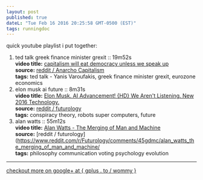 ```yaml
---
layout: post
published: true
dateL: "Tue Feb 16 2016 20:25:58 GMT-0500 (EST)"
tags: runningdoc
---
```


quick youtube playlist i put together:
<br>
1. ted talk greek finance minister grexit :: 19m52s <br /> __video title:__ [ capitalism will eat democracy unless we speak up](https://youtu.be/GB4s5b9NL3I)<br/> __source:__ [reddit / Anarcho Capitalism](https://www.reddit.com/r/Anarcho_Capitalism/comments/45yqnh/wow_ted_talks_really_suck_now_capitalism_will_eat/)<br/> __tags:__ ted talk - Yanis Varoufakis, greek finance minister grexit, eurozone economics
2. elon musk ai future :: 8m31s <br/> __video title:__ [Elon Musk. AI Advancement! {HD} We Aren't Listening. New 2016 Technology.](https://www.youtube.com/watch?v=RrXS24CDqc4) <br/> __source:__ [reddit / futurology](https://www.reddit.com/r/Futurology/comments/45icn1/elon_musk_ai_advancement_will_be_here_before_we/) <br/> __tags:__ conspiracy theory, robots super computers, future
3. alan watts :: 55m12s <br/> __video title:__ [Alan Watts - The Merging of Man and Machine](https://www.youtube.com/watch?v=_aeC8zcS1TU) <br/> __source:__ [reddit / futurology](https://www.reddit.com/r/Futurology/comments/45gdmc/alan_watts_the_merging_of_man_and_machine/ <br/> __tags:__ philosophy communication voting psychology evolution

<hr>

[checkout more on google+ at { gplus . to / wommy } ](gplus.to/wommy)